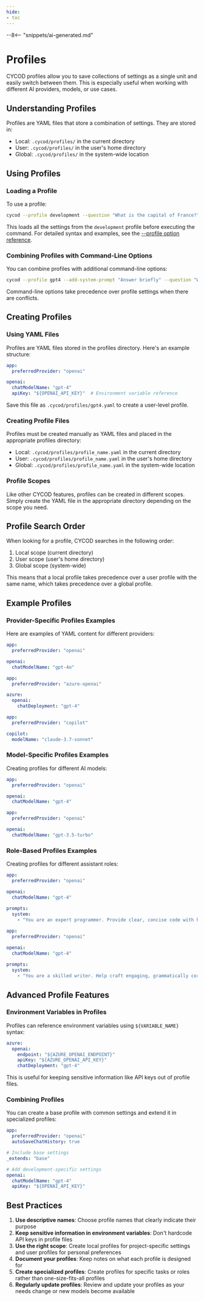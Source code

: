 ```yaml
---
hide:
- toc
---
```


--8<-- "snippets/ai-generated.md"

# Profiles

CYCOD profiles allow you to save collections of settings as a single unit and easily switch between them. This is especially useful when working with different AI providers, models, or use cases.

## Understanding Profiles

Profiles are YAML files that store a combination of settings. They are stored in:

- Local: `.cycod/profiles/` in the current directory
- User: `.cycod/profiles/` in the user's home directory
- Global: `.cycod/profiles/` in the system-wide location

## Using Profiles

### Loading a Profile

To use a profile:

```bash title="Using a profile"
cycod --profile development --question "What is the capital of France?"
```

This loads all the settings from the `development` profile before executing the command. For detailed syntax and examples, see the [--profile option reference](../reference/cycod/options/profile.md).

### Combining Profiles with Command-Line Options

You can combine profiles with additional command-line options:

```bash title="Profile with options"
cycod --profile gpt4 --add-system-prompt "Answer briefly" --question "What is the capital of France?"
```

Command-line options take precedence over profile settings when there are conflicts.

## Creating Profiles

### Using YAML Files

Profiles are YAML files stored in the profiles directory. Here's an example structure:

```yaml title="Example profile: gpt4.yaml"
app:
  preferredProvider: "openai"

openai:
  chatModelName: "gpt-4"
  apiKey: "${OPENAI_API_KEY}"  # Environment variable reference
```

Save this file as `.cycod/profiles/gpt4.yaml` to create a user-level profile.

### Creating Profile Files

Profiles must be created manually as YAML files and placed in the appropriate profiles directory:

- Local: `.cycod/profiles/profile_name.yaml` in the current directory
- User: `.cycod/profiles/profile_name.yaml` in the user's home directory
- Global: `.cycod/profiles/profile_name.yaml` in the system-wide location

### Profile Scopes

Like other CYCOD features, profiles can be created in different scopes. Simply create the YAML file in the appropriate directory depending on the scope you need.

## Profile Search Order

When looking for a profile, CYCOD searches in the following order:

1. Local scope (current directory)
2. User scope (user's home directory)
3. Global scope (system-wide)

This means that a local profile takes precedence over a user profile with the same name, which takes precedence over a global profile.

## Example Profiles

### Provider-Specific Profiles Examples

Here are examples of YAML content for different providers:

```yaml title="openai-profile.yaml"
app:
  preferredProvider: "openai"

openai:
  chatModelName: "gpt-4o"
```

```yaml title="azure-profile.yaml"
app:
  preferredProvider: "azure-openai"

azure:
  openai:
    chatDeployment: "gpt-4"
```

```yaml title="github-profile.yaml"
app:
  preferredProvider: "copilot"

copilot:
  modelName: "claude-3.7-sonnet"
```

### Model-Specific Profiles Examples

Creating profiles for different AI models:

```yaml title="gpt4.yaml"
app:
  preferredProvider: "openai"

openai:
  chatModelName: "gpt-4"
```

```yaml title="gpt35.yaml"
app:
  preferredProvider: "openai"

openai:
  chatModelName: "gpt-3.5-turbo"
```

### Role-Based Profiles Examples

Creating profiles for different assistant roles:

```yaml title="programmer.yaml"
app:
  preferredProvider: "openai"

openai:
  chatModelName: "gpt-4"
  
prompts:
  system:
    - "You are an expert programmer. Provide clear, concise code with helpful explanations."
```

```yaml title="writer.yaml"
app:
  preferredProvider: "openai"

openai:
  chatModelName: "gpt-4"
  
prompts:
  system:
    - "You are a skilled writer. Help craft engaging, grammatically correct content."
```

## Advanced Profile Features

### Environment Variables in Profiles

Profiles can reference environment variables using `${VARIABLE_NAME}` syntax:

```yaml title="Profile with environment variables"
azure:
  openai:
    endpoint: "${AZURE_OPENAI_ENDPOINT}"
    apiKey: "${AZURE_OPENAI_API_KEY}"
    chatDeployment: "gpt-4"
```

This is useful for keeping sensitive information like API keys out of profile files.

### Combining Profiles

You can create a base profile with common settings and extend it in specialized profiles:

```yaml title="Base profile: base.yaml"
app:
  preferredProvider: "openai"
  autoSaveChatHistory: true
```

```yaml title="Extended profile: development.yaml"
# Include base settings
_extends: "base"

# Add development-specific settings
openai:
  chatModelName: "gpt-4"
  apiKey: "${OPENAI_API_KEY}"
```

## Best Practices

1. **Use descriptive names**: Choose profile names that clearly indicate their purpose
2. **Keep sensitive information in environment variables**: Don't hardcode API keys in profile files
3. **Use the right scope**: Create local profiles for project-specific settings and user profiles for personal preferences
4. **Document your profiles**: Keep notes on what each profile is designed for
5. **Create specialized profiles**: Create profiles for specific tasks or roles rather than one-size-fits-all profiles
6. **Regularly update profiles**: Review and update your profiles as your needs change or new models become available